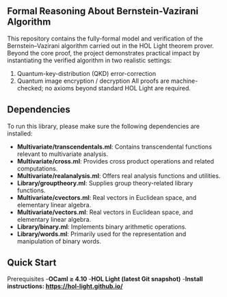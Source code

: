 ## Formal Reasoning About Bernstein-Vazirani Algorithm
  This repository contains the fully-formal model and verification of the Bernstein–Vazirani algorithm carried out in the HOL Light theorem prover.
  Beyond the core proof, the project demonstrates practical impact by instantiating the verified algorithm in two realistic settings:
1. Quantum-key-distribution (QKD) error-correction
2. Quantum image encryption / decryption
All proofs are machine-checked; no axioms beyond standard HOL Light are required.
## Dependencies  
To run this library, please make sure the following dependencies are installed:
- **Multivariate/transcendentals.ml**: Contains transcendental functions relevant to multivariate analysis.
- **Multivariate/cross.ml**: Provides cross product operations and related computations.
- **Multivariate/realanalysis.ml**: Offers real analysis functions and utilities.
- **Library/grouptheory.ml**: Supplies group theory-related library functions.
- **Multivariate/cvectors.ml**: Real vectors in Euclidean space, and elementary linear algebra.
- **Multivariate/vectors.ml**: Real vectors in Euclidean space, and elementary linear algebra.
- **Library/binary.ml**: Implements binary arithmetic operations.
- **Library/words.ml**: Primarily used for the representation and manipulation of binary words.

## Quick Start
Prerequisites
-**OCaml ≥ 4.10**
-**HOL Light (latest Git snapshot)**
-**Install instructions: https://hol-light.github.io/**
